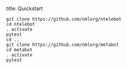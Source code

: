 title: Quickstart

```shell
git clone https://github.com/nmlorg/ntelebot
cd ntelebot
. activate
pytest
cd ..
git clone https://github.com/nmlorg/metabot
cd metabot
. activate
pytest
```
